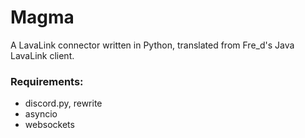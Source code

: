# Magma

A LavaLink connector written in Python, translated from Fre_d's Java LavaLink client.
### Requirements:
* discord.py, rewrite
* asyncio
* websockets